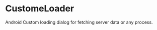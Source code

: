 CustomeLoader
=============

Android Custom loading dialog for fetching server data or any process.

